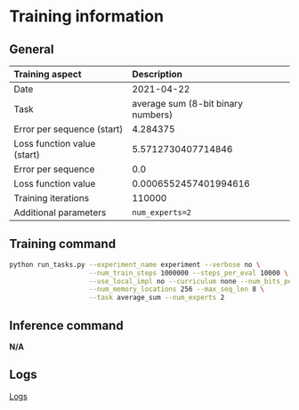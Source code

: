 # Training information

## General

|Training aspect | Description |
|:--|:--|
|Date| 2021-04-22|
|Task| average sum (8-bit binary numbers)|
|Error per sequence (start)| 4.284375 |
|Loss function value (start)| 5.5712730407714846 |
|Error per sequence| 0.0 |
|Loss function value| 0.0006552457401994616 |
|Training iterations| 110000 |
|Additional parameters| `num_experts=2` |

## Training command

```bash
python run_tasks.py --experiment_name experiment --verbose no \
                    --num_train_steps 1000000 --steps_per_eval 10000 \
                    --use_local_impl no --curriculum none --num_bits_per_vector 3 \
                    --num_memory_locations 256 --max_seq_len 8 \
                    --task average_sum --num_experts 2
```

## Inference command

**N/A**

## Logs

[Logs](./out.log)
